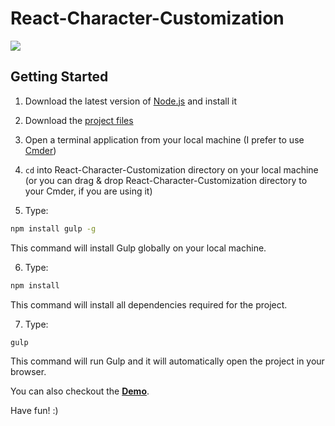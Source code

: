 # React-Character-Customization

<img src="http://i65.tinypic.com/2mnq636.png">

## Getting Started

1. Download the latest version of [Node.js](https://nodejs.org/en/download/) and install it

2. Download the [project files](https://github.com/NikolaBogdanic/React-Character-Customization/archive/master.zip)

3. Open a terminal application from your local machine (I prefer to use [Cmder](https://github.com/cmderdev/cmder))

4. `cd` into React-Character-Customization directory on your local machine (or you can drag & drop React-Character-Customization directory to your Cmder, if you are using it)

5. Type:

```bash
npm install gulp -g
```

This command will install Gulp globally on your local machine.

6. Type:

```bash
npm install
```

This command will install all dependencies required for the project.

7. Type:

```bash
gulp
```

This command will run Gulp and it will automatically open the project in your browser.

You can also checkout the <b>[Demo](http://react-characters.byethost7.com/)</b>.

Have fun! :)
